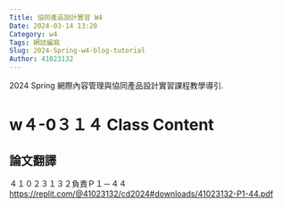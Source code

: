 ```yaml
---
Title: 協同產品設計實習 W4
Date: 2024-03-14 13:20
Category: w4
Tags: 網誌編寫
Slug: 2024-Spring-w4-blog-tutorial
Author: 41023132
---
```


2024 Spring 網際內容管理與協同產品設計實習課程教學導引.

<!-- PELICAN_END_SUMMARY -->

# w４-0３１４ Class Content
## 論文翻譯
４１０２３１３２負責Ｐ１－４４
https://replit.com/@41023132/cd2024#downloads/41023132-P1-44.pdf